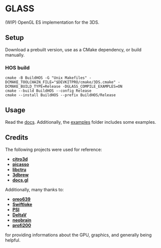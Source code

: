 # GLASS

(WIP) OpenGL ES implementation for the 3DS.

## Setup

Download a prebuilt version, use as a CMake dependency, or build manually.

### HOS build

```
cmake -B BuildHOS -G "Unix Makefiles" -DCMAKE_TOOLCHAIN_FILE="$DEVKITPRO/cmake/3DS.cmake" -DCMAKE_BUILD_TYPE=Release -DGLASS_COMPILE_EXAMPLES=ON
cmake --build BuildHOS --config Release
cmake --install BuildHOS --prefix BuildHOS/Release
```

## Usage

Read the [docs](DOCS.md). Additionally, the [examples](Examples) folder includes some examples.

## Credits

The following projects were used for reference:

- **[citro3d](https://github.com/devkitPro/citro3d)**
- **[picasso](https://github.com/devkitPro/picasso)**
- **[libctru](https://github.com/devkitPro/libctru)**
- **[3dbrew](https://www.3dbrew.org/wiki/Main_Page)**
- **[docs.gl](https://docs.gl)**

Additionally, many thanks to:
- **[oreo639](https://github.com/oreo639)**
- **[Swiftloke](https://github.com/Swiftloke)**
- **[PSI](https://github.com/PSI-Rockin)**
- **[DeltaV](https://github.com/LiquidFenrir)**
- **[neobrain](https://github.com/neobrain)**
- **[profi200](https://github.com/profi200)**

for providing informations about the GPU, graphics, and generally being helpful.